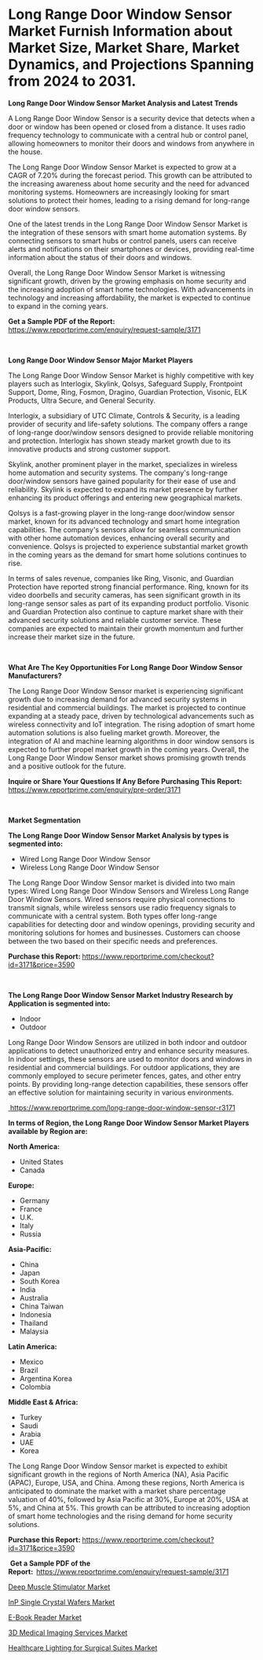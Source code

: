 <p><h1>Long Range Door Window Sensor Market Furnish Information about Market Size, Market Share, Market Dynamics, and Projections Spanning from 2024 to 2031.</h1></p><p><strong>Long Range Door Window Sensor Market Analysis and Latest Trends</strong></p>
<p><p>A Long Range Door Window Sensor is a security device that detects when a door or window has been opened or closed from a distance. It uses radio frequency technology to communicate with a central hub or control panel, allowing homeowners to monitor their doors and windows from anywhere in the house.</p><p>The Long Range Door Window Sensor Market is expected to grow at a CAGR of 7.20% during the forecast period. This growth can be attributed to the increasing awareness about home security and the need for advanced monitoring systems. Homeowners are increasingly looking for smart solutions to protect their homes, leading to a rising demand for long-range door window sensors.</p><p>One of the latest trends in the Long Range Door Window Sensor Market is the integration of these sensors with smart home automation systems. By connecting sensors to smart hubs or control panels, users can receive alerts and notifications on their smartphones or devices, providing real-time information about the status of their doors and windows.</p><p>Overall, the Long Range Door Window Sensor Market is witnessing significant growth, driven by the growing emphasis on home security and the increasing adoption of smart home technologies. With advancements in technology and increasing affordability, the market is expected to continue to expand in the coming years.</p></p>
<p><strong>Get a Sample PDF of the Report:&nbsp;</strong> <a href="https://www.reportprime.com/enquiry/request-sample/3171">https://www.reportprime.com/enquiry/request-sample/3171</a></p>
<p>&nbsp;</p>
<p><strong>Long Range Door Window Sensor Major Market Players</strong></p>
<p><p>The Long Range Door Window Sensor Market is highly competitive with key players such as Interlogix, Skylink, Qolsys, Safeguard Supply, Frontpoint Support, Dome, Ring, Fosmon, Dragino, Guardian Protection, Visonic, ELK Products, Ultra Secure, and General Security.</p><p>Interlogix, a subsidiary of UTC Climate, Controls & Security, is a leading provider of security and life-safety solutions. The company offers a range of long-range door/window sensors designed to provide reliable monitoring and protection. Interlogix has shown steady market growth due to its innovative products and strong customer support.</p><p>Skylink, another prominent player in the market, specializes in wireless home automation and security systems. The company's long-range door/window sensors have gained popularity for their ease of use and reliability. Skylink is expected to expand its market presence by further enhancing its product offerings and entering new geographical markets.</p><p>Qolsys is a fast-growing player in the long-range door/window sensor market, known for its advanced technology and smart home integration capabilities. The company's sensors allow for seamless communication with other home automation devices, enhancing overall security and convenience. Qolsys is projected to experience substantial market growth in the coming years as the demand for smart home solutions continues to rise.</p><p>In terms of sales revenue, companies like Ring, Visonic, and Guardian Protection have reported strong financial performance. Ring, known for its video doorbells and security cameras, has seen significant growth in its long-range sensor sales as part of its expanding product portfolio. Visonic and Guardian Protection also continue to capture market share with their advanced security solutions and reliable customer service. These companies are expected to maintain their growth momentum and further increase their market size in the future.</p></p>
<p>&nbsp;</p>
<p><strong>What Are The Key Opportunities For Long Range Door Window Sensor Manufacturers?</strong></p>
<p><p>The Long Range Door Window Sensor market is experiencing significant growth due to increasing demand for advanced security systems in residential and commercial buildings. The market is projected to continue expanding at a steady pace, driven by technological advancements such as wireless connectivity and IoT integration. The rising adoption of smart home automation solutions is also fueling market growth. Moreover, the integration of AI and machine learning algorithms in door window sensors is expected to further propel market growth in the coming years. Overall, the Long Range Door Window Sensor market shows promising growth trends and a positive outlook for the future.</p></p>
<p><strong>Inquire or Share Your Questions If Any Before Purchasing This Report:</strong> <a href="https://www.reportprime.com/enquiry/pre-order/3171">https://www.reportprime.com/enquiry/pre-order/3171</a></p>
<p>&nbsp;</p>
<p><strong>Market Segmentation</strong></p>
<p><strong>The Long Range Door Window Sensor Market Analysis by types is segmented into:</strong></p>
<p><ul><li>Wired Long Range Door Window Sensor</li><li>Wireless Long Range Door Window Sensor</li></ul></p>
<p><p>The Long Range Door Window Sensor market is divided into two main types: Wired Long Range Door Window Sensors and Wireless Long Range Door Window Sensors. Wired sensors require physical connections to transmit signals, while wireless sensors use radio frequency signals to communicate with a central system. Both types offer long-range capabilities for detecting door and window openings, providing security and monitoring solutions for homes and businesses. Customers can choose between the two based on their specific needs and preferences.</p></p>
<p><strong>Purchase this Report:&nbsp;</strong><a href="https://www.reportprime.com/checkout?id=3171&price=3590">https://www.reportprime.com/checkout?id=3171&price=3590</a></p>
<p>&nbsp;</p>
<p><strong>The Long Range Door Window Sensor Market Industry Research by Application is segmented into:</strong></p>
<p><ul><li>Indoor</li><li>Outdoor</li></ul></p>
<p><p>Long Range Door Window Sensors are utilized in both indoor and outdoor applications to detect unauthorized entry and enhance security measures. In indoor settings, these sensors are used to monitor doors and windows in residential and commercial buildings. For outdoor applications, they are commonly employed to secure perimeter fences, gates, and other entry points. By providing long-range detection capabilities, these sensors offer an effective solution for maintaining security in various environments.</p></p>
<p><a href="https://www.reportprime.com/long-range-door-window-sensor-r3171">&nbsp;https://www.reportprime.com/long-range-door-window-sensor-r3171</a></p>
<p><strong>In terms of Region, the Long Range Door Window Sensor Market Players available by Region are:</strong></p>
<p>
    <p> <strong> North America: </strong>
        <ul>
            <li>United States</li>
            <li>Canada</li>
        </ul>
        </p> 
    <p> <strong> Europe: </strong>
        <ul>
            <li>Germany</li>
            <li>France</li>
            <li>U.K.</li>
            <li>Italy</li>
            <li>Russia</li>
        </ul>
        </p> 
    <p> <strong> Asia-Pacific: </strong>
        <ul>
            <li>China</li>
            <li>Japan</li>
            <li>South Korea</li>
            <li>India</li>
            <li>Australia</li>
            <li>China Taiwan</li>
            <li>Indonesia</li>
            <li>Thailand</li>
            <li>Malaysia</li>
        </ul>
        </p> 
    <p> <strong> Latin America: </strong>
        <ul>
            <li>Mexico</li>
            <li>Brazil</li>
            <li>Argentina Korea</li>
            <li>Colombia</li>
        </ul>
        </p> 
    <p> <strong> Middle East & Africa: </strong>
        <ul>
            <li>Turkey</li>
            <li>Saudi</li>
            <li>Arabia</li>
            <li>UAE</li>
            <li>Korea</li>
        </ul>
    </p>
    </p>
<p><p>The Long Range Door Window Sensor market is expected to exhibit significant growth in the regions of North America (NA), Asia Pacific (APAC), Europe, USA, and China. Among these regions, North America is anticipated to dominate the market with a market share percentage valuation of 40%, followed by Asia Pacific at 30%, Europe at 20%, USA at 5%, and China at 5%. This growth can be attributed to increasing adoption of smart home technologies and the rising demand for home security solutions.</p></p>
<p><strong>Purchase this Report: </strong><a href="https://www.reportprime.com/checkout?id=3171&price=3590">https://www.reportprime.com/checkout?id=3171&price=3590</a></p>
<p>&nbsp;<strong>Get a Sample PDF of the Report:&nbsp;&nbsp;</strong><a href="https://www.reportprime.com/enquiry/request-sample/3171">https://www.reportprime.com/enquiry/request-sample/3171</a></p>
<p><strong></strong></p>
<p><p><a href="https://issuu.com/reportprime-2/docs/deep-muscle-stimulator-market-size-2030.pptx">Deep Muscle Stimulator Market</a></p><p><a href="https://github.com/riwar777/Market-Research-Report-List-1/blob/main/inp-single-crystal-wafers-market.md">InP Single Crystal Wafers Market</a></p><p><a href="https://www.linkedin.com/pulse/e-book-reader-market-share-analysis-growth-trends-forecasts-fyylf">E-Book Reader Market</a></p><p><a href="https://www.linkedin.com/pulse/3d-medical-imaging-services-market-share-analysis-growth-sbbic">3D Medical Imaging Services Market</a></p><p><a href="https://medium.com/@thadnader_5170/global-healthcare-lighting-for-surgical-suites-market-focus-on-application-end-use-industry-6ef5b4468f9c">Healthcare Lighting for Surgical Suites Market</a></p></p>
